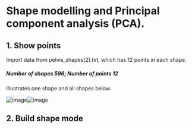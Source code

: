 # Shape modelling and Principal component analysis (PCA).

## 1. Show points
Import data from pelvis_shapes(2).txt, which has 12 points in each shape.

##### Number of shapes 596; Number of points 12

Illustrates one shape and all shapes below.

![image](https://user-images.githubusercontent.com/26786836/163731836-dc6d4efb-5e28-4518-86a1-3d7fab9056c0.png)![image](https://user-images.githubusercontent.com/26786836/163731840-36a780d5-daa0-46d5-aaa2-1e1e8d5aad97.png)


## 2. Build shape mode





